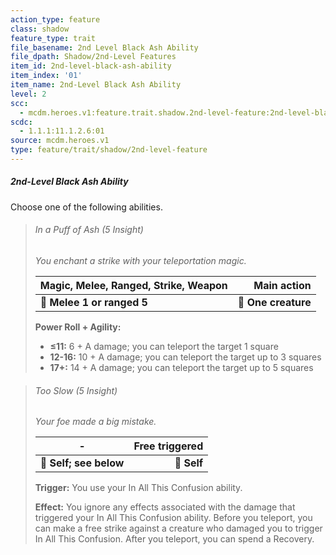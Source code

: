 ```yaml
---
action_type: feature
class: shadow
feature_type: trait
file_basename: 2nd Level Black Ash Ability
file_dpath: Shadow/2nd-Level Features
item_id: 2nd-level-black-ash-ability
item_index: '01'
item_name: 2nd-Level Black Ash Ability
level: 2
scc:
  - mcdm.heroes.v1:feature.trait.shadow.2nd-level-feature:2nd-level-black-ash-ability
scdc:
  - 1.1.1:11.1.2.6:01
source: mcdm.heroes.v1
type: feature/trait/shadow/2nd-level-feature
---
```


##### 2nd-Level Black Ash Ability

Choose one of the following abilities.

<!-- -->
> ###### In a Puff of Ash (5 Insight)
>
> *You enchant a strike with your teleportation magic.*
>
> | **Magic, Melee, Ranged, Strike, Weapon** |     **Main action** |
> | ---------------------------------------- | ------------------: |
> | **📏 Melee 1 or ranged 5**               | **🎯 One creature** |
>
> **Power Roll + Agility:**
>
> - **≤11:** 6 + A damage; you can teleport the target 1 square
> - **12-16:** 10 + A damage; you can teleport the target up to 3 squares
> - **17+:** 14 + A damage; you can teleport the target up to 5 squares

<!-- -->
> ###### Too Slow (5 Insight)
>
> *Your foe made a big mistake.*
>
> | **-**                  | **Free triggered** |
> | ---------------------- | -----------------: |
> | **📏 Self; see below** |        **🎯 Self** |
>
> **Trigger:** You use your In All This Confusion ability.
>
> **Effect:** You ignore any effects associated with the damage that triggered your In All This Confusion ability. Before you teleport, you can make a free strike against a creature who damaged you to trigger In All This Confusion. After you teleport, you can spend a Recovery.
